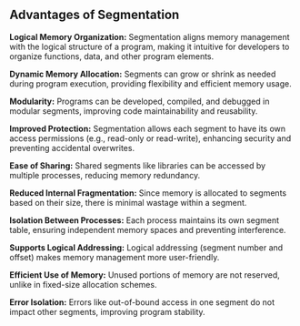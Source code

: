 ## Advantages of Segmentation

**Logical Memory Organization:**
Segmentation aligns memory management with the logical structure of a program, making it intuitive for developers to organize functions, data, and other program elements.

**Dynamic Memory Allocation:**
Segments can grow or shrink as needed during program execution, providing flexibility and efficient memory usage.

**Modularity:**
Programs can be developed, compiled, and debugged in modular segments, improving code maintainability and reusability.

**Improved Protection:**
Segmentation allows each segment to have its own access permissions (e.g., read-only or read-write), enhancing security and preventing accidental overwrites.

**Ease of Sharing:**
Shared segments like libraries can be accessed by multiple processes, reducing memory redundancy.

**Reduced Internal Fragmentation:**
Since memory is allocated to segments based on their size, there is minimal wastage within a segment.

**Isolation Between Processes:**
Each process maintains its own segment table, ensuring independent memory spaces and preventing interference.

**Supports Logical Addressing:**
Logical addressing (segment number and offset) makes memory management more user-friendly.

**Efficient Use of Memory:**
Unused portions of memory are not reserved, unlike in fixed-size allocation schemes.

**Error Isolation:**
Errors like out-of-bound access in one segment do not impact other segments, improving program stability.
